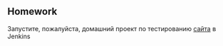 ## Homework

Запустите, пожалуйста, домашний проект по тестированию [сайта](https://demowebshop.tricentis.com/register) в Jenkins
